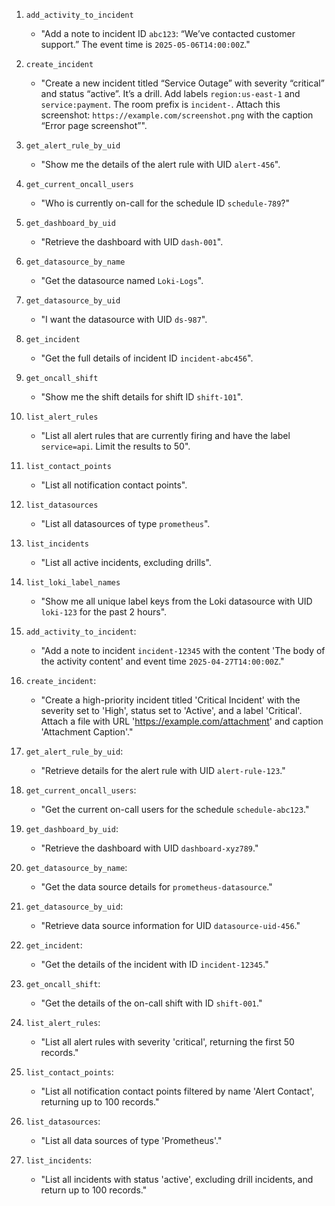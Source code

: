 1. `add_activity_to_incident`
    - "Add a note to incident ID `abc123`: “We’ve contacted customer support.” The event time is `2025-05-06T14:00:00Z`."

2. `create_incident`
    - "Create a new incident titled “Service Outage” with severity “critical” and status “active”. It’s a drill. Add labels `region:us-east-1` and `service:payment`. The room prefix is `incident-`. Attach this screenshot: `https://example.com/screenshot.png` with the caption “Error page screenshot”".

3. `get_alert_rule_by_uid`
    - "Show me the details of the alert rule with UID `alert-456`".

4. `get_current_oncall_users`
    - "Who is currently on-call for the schedule ID `schedule-789`?"

5. `get_dashboard_by_uid`
    - "Retrieve the dashboard with UID `dash-001`".

6. `get_datasource_by_name`
    - "Get the datasource named `Loki-Logs`".

7. `get_datasource_by_uid`
    - "I want the datasource with UID `ds-987`".

8. `get_incident`
    - "Get the full details of incident ID `incident-abc456`".

9. `get_oncall_shift`
    - "Show me the shift details for shift ID `shift-101`".

10. `list_alert_rules`
    - "List all alert rules that are currently firing and have the label `service=api`. Limit the results to 50".

11. `list_contact_points`
    - "List all notification contact points".

12. `list_datasources`
    - "List all datasources of type `prometheus`".

13. `list_incidents`
    - "List all active incidents, excluding drills".

14. `list_loki_label_names`
    - "Show me all unique label keys from the Loki datasource with UID `loki-123` for the past 2 hours".

15. `add_activity_to_incident`:
    - "Add a note to incident `incident-12345` with the content 'The body of the activity content' and event time `2025-04-27T14:00:00Z`."

16. `create_incident`:
    - "Create a high-priority incident titled 'Critical Incident' with the severity set to 'High', status set to 'Active', and a label 'Critical'. Attach a file with URL 'https://example.com/attachment' and caption 'Attachment Caption'."

17. `get_alert_rule_by_uid`:
    - "Retrieve details for the alert rule with UID `alert-rule-123`."

18. `get_current_oncall_users`:
    - "Get the current on-call users for the schedule `schedule-abc123`."

19. `get_dashboard_by_uid`:
    - "Retrieve the dashboard with UID `dashboard-xyz789`."

20. `get_datasource_by_name`:
    - "Get the data source details for `prometheus-datasource`."

21. `get_datasource_by_uid`:
    - "Retrieve data source information for UID `datasource-uid-456`."

22. `get_incident`:
    - "Get the details of the incident with ID `incident-12345`."

23. `get_oncall_shift`:
    - "Get the details of the on-call shift with ID `shift-001`."

24. `list_alert_rules`:
    - "List all alert rules with severity 'critical', returning the first 50 records."

25. `list_contact_points`:
    - "List all notification contact points filtered by name 'Alert Contact', returning up to 100 records."

26. `list_datasources`:
    - "List all data sources of type 'Prometheus'."

27. `list_incidents`:
    - "List all incidents with status 'active', excluding drill incidents, and return up to 100 records."

